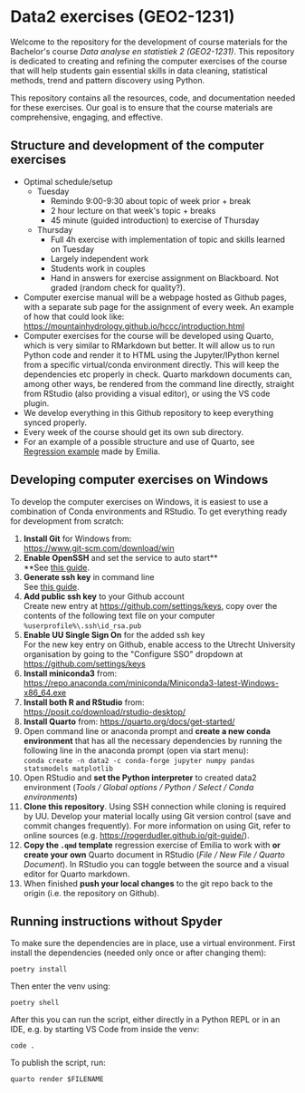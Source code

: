 # Data2 exercises (GEO2-1231)

Welcome to the repository for the development of course materials for the Bachelor's course *Data analyse en statistiek 2 (GEO2-1231)*. This repository is dedicated to creating and refining the computer exercises of the course that will help students gain essential skills in data cleaning, statistical methods, trend and pattern discovery using Python.

This repository contains all the resources, code, and documentation needed for these exercises. Our goal is to ensure that the course materials are comprehensive, engaging, and effective.

## Structure and development of the computer exercises

-   Optimal schedule/setup
    -   Tuesday
        -   Remindo 9:00-9:30 about topic of week prior + break
        -   2 hour lecture on that week's topic + breaks
        -   45 minute (guided introduction) to exercise of Thursday
    -   Thursday
        -   Full 4h exercise with implementation of topic and skills learned on Tuesday
        -   Largely independent work
        -   Students work in couples
        -   Hand in answers for exercise assignment on Blackboard. Not graded (random check for quality?).
-   Computer exercise manual will be a webpage hosted as Github pages, with a separate sub page for the assignment of every week. An example of how that could look like: <https://mountainhydrology.github.io/hccc/introduction.html>
-   Computer exercises for the course will be developed using Quarto, which is very similar to RMarkdown but better. It will allow us to run Python code and render it to HTML using the Jupyter/IPython kernel from a specific virtual/conda environment directly. This will keep the dependencies etc properly in check. Quarto markdown documents can, among other ways, be rendered from the command line directly, straight from RStudio (also providing a visual editor), or using the VS code plugin.
-   We develop everything in this Github repository to keep everything synced properly.
-   Every week of the course should get its own sub directory.
-   For an example of a possible structure and use of Quarto, see [Regression example](/40_Linear_regression/) made by Emilia.

## Developing computer exercises on Windows

To develop the computer exercises on Windows, it is easiest to use a combination of Conda environments and RStudio. To get everything ready for development from scratch:

1.  **Install Git** for Windows from:\
    <https://www.git-scm.com/download/win>
2.  **Enable OpenSSH** and set the service to auto start**\
    **See [this guide](https://learn.microsoft.com/en-us/windows-server/administration/openssh/openssh_install_firstuse?tabs=gui#install-openssh-for-windows).
3.  **Generate ssh key** in command line\
    See [this guide](https://www.howtogeek.com/762863/how-to-generate-ssh-keys-in-windows-10-and-windows-11#option-1-generate-keys-in-the-command-line).
4.  **Add public ssh key** to your Github account\
    Create new entry at <https://github.com/settings/keys>, copy over the contents of the following text file on your computer `%userprofile%\.ssh\id_rsa.pub`
5.  **Enable UU Single Sign On** for the added ssh key\
    For the new key entry on Github, enable access to the Utrecht University organisation by going to the "Configure SSO" dropdown at <https://github.com/settings/keys>
6.  **Install miniconda3** from:\
    <https://repo.anaconda.com/miniconda/Miniconda3-latest-Windows-x86_64.exe>
7.  **Install both R and RStudio** from:\
    <https://posit.co/download/rstudio-desktop/>
8.  **Install Quarto** from: <https://quarto.org/docs/get-started/>
9.  Open command line or anaconda prompt and **create a new conda environment** that has all the necessary dependencies by running the following line in the anaconda prompt (open via start menu):\
    `conda create -n data2 -c conda-forge jupyter numpy pandas statsmodels matplotlib`
10. Open RStudio and **set the Python interpreter** to created data2 environment (*Tools / Global options / Python / Select / Conda environments*)
11. **Clone this repository**. Using SSH connection while cloning is required by UU. Develop your material locally using Git version control (save and commit changes frequently). For more information on using Git, refer to online sources (e.g. <https://rogerdudler.github.io/git-guide/>).
12. **Copy the `.qmd` template** regression exercise of Emilia to work with **or create your own** Quarto document in RStudio (*File / New File / Quarto Document*). In RStudio you can toggle between the source and a visual editor for Quarto markdown.
13. When finished **push your local changes** to the git repo back to the origin (i.e. the repository on Github).

## Running instructions without Spyder

To make sure the dependencies are in place, use a virtual environment. First install the dependencies (needed only once or after changing them):

```         
poetry install
```

Then enter the venv using:

```         
poetry shell
```

After this you can run the script, either directly in a Python REPL or in an IDE, e.g. by starting VS Code from inside the venv:

```         
code .
```

To publish the script, run:

```         
quarto render $FILENAME
```
